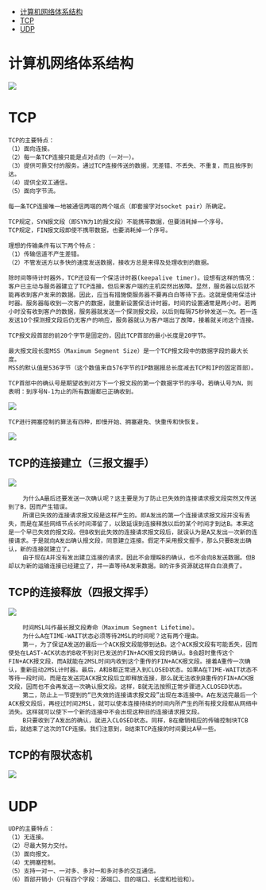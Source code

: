 - [计算机网络体系结构](#计算机网络体系结构)
- [TCP](#TCP)
- [UDP](#UDP)

# 计算机网络体系结构
![](images/network_6.png)
# TCP
```
TCP的主要特点：
（1）面向连接。
（2）每一条TCP连接只能是点对点的（一对一）。
（3）提供可靠交付的服务。通过TCP连接传送的数据，无差错、不丢失、不重复，而且按序到达。
（4）提供全双工通信。
（5）面向字节流。

每一条TCP连接唯一地被通信两端的两个端点（即套接字对socket pair）所确定。

TCP规定，SYN报文段（即SYN为1的报文段）不能携带数据，但要消耗掉一个序号。
TCP规定，FIN报文段即使不携带数据，也要消耗掉一个序号。

理想的传输条件有以下两个特点：
（1）传输信道不产生差错。
（2）不管发送方以多快的速度发送数据，接收方总是来得及处理收到的数据。

除时间等待计时器外，TCP还设有一个保活计时器(keepalive timer)。设想有这样的情况：客户已主动与服务器建立了TCP连接。但后来客户端的主机突然出故障。显然，服务器以后就不能再收到客户发来的数据。因此，应当有措施使服务器不要再白白等待下去。这就是使用保活计时器。服务器每收到一次客户的数据，就重新设置保活计时器，时间的设置通常是两小时。若两小时没有收到客户的数据，服务器就发送一个探测报文段，以后则每隔75秒钟发送一次。若一连发送1O个探测报文段后仍无客户的响应，服务器就认为客户端出了故障，接着就关闭这个连接。
```

```
TCP报文段首部的前20个字节是固定的，因此TCP首部的最小长度是20字节。

最大报文段长度MSS（Maximum Segment Size）是一个TCP报文段中的数据字段的最大长度。
MSS的默认值是536字节（这个数值来自576字节的IP数据报总长度减去TCP和IP的固定首部）。

TCP首部中的确认号是期望收到对方下一个报文段的第一个数据字节的序号。若确认号为N，则表明：到序号N-1为止的所有数据都已正确收到。
```
![](images/network_1.png)
```
TCP进行拥塞控制的算法有四种，即慢开始、拥塞避免、快重传和快恢复。
```
![](images/network_2.png)
## TCP的连接建立（三报文握手）
![](images/network_3.png)
```
	为什么A最后还要发送一次确认呢？这主要是为了防止已失效的连接请求报文段突然又传送到了B，因而产生错误。
	所谓已失效的连接请求报文段是这样产生的。即A发出的第一个连接请求报文段并没有丢失，而是在某些网络节点长时间滞留了，以致延误到连接释放以后的某个时间才到达B。本来这是一个早已失效的报文段。但B收到此失效的连接请求报文段后，就误认为是A又发出一次新的连接请求。于是就向A发出确认报文段，同意建立连接。假定不采用报文握手，那么只要B发出确认，新的连接就建立了。
	由于现在A并没有发出建立连接的请求，因此不会理睬B的确认，也不会向B发送数据。但B却以为新的运输连接已经建立了，并一直等待A发来数据。B的许多资源就这样白白浪费了。
```
## TCP的连接释放（四报文挥手）
![](images/network_4.png)
```
	时间MSL叫作最长报文段寿命（Maximum Segment Lifetime）。
	为什么A在TIME-WAIT状态必须等待2MSL的时间呢？这有两个理由。
	第一，为了保证A发送的最后一个ACK报文段能够到达B。这个ACK报文段有可能丢失，因而使处在LAST-ACK状态的B收不到对已发送的FIN+ACK报文段的确认。B会超时重传这个FIN+ACK报文段，而A就能在2MSL时间内收到这个重传的FIN+ACK报文段。接着A重传一次确认，重新启动2MSL计时器。最后，A和B都正常进入到CLOSED状态。如果A在TIME-WAIT状态不等待一段时间，而是在发送完ACK报文段后立即释放连接，那么就无法收到B重传的FIN+ACK报文段，因而也不会再发送一次确认报文段。这样，B就无法按照正常步骤进入CLOSED状态。
	第二，防止上一节提到的“已失效的连接请求报文段”出现在本连接中。A在发送完最后一个ACK报文段后，再经过时间2MSL，就可以使本连接持续的时间内所产生的所有报文段都从网络中消失。这样就可以使下一个新的连接中不会出现这种旧的连接请求报文段。
	B只要收到了A发出的确认，就进入CLOSED状态。同样，B在撤销相应的传输控制块TCB后，就结束了这次的TCP连接。我们注意到，B结束TCP连接的时间要比A早一些。
```
## TCP的有限状态机
![](images/network_5.png)
# UDP
```
UDP的主要特点：
（1）无连接。
（2）尽最大努力交付。
（3）面向报文。
（4）无拥塞控制。
（5）支持一对一、一对多、多对一和多对多的交互通信。
（6）首部开销小（只有四个字段：源端口、目的端口、长度和检验和）。
```
